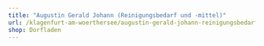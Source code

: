 ```yaml
---
title: "Augustin Gerald Johann (Reinigungsbedarf und -mittel)"
url: /klagenfurt-am-woerthersee/augustin-gerald-johann-reinigungsbedarf-und-mittel/
shop: Dorfladen
---
```

